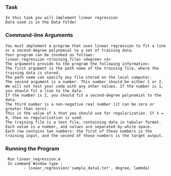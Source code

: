 ### Task
    In this task you will implement linear regression
    Data used is in the Data folder
    
### Command-line Arguments

    You must implement a program that uses linear regression to fit a line or a second-degree polynomial to a set of training data. 
    Your program can be invoked as follows:
    linear_regression <training_file> <degree> <λ>
    The arguments provide to the program the following information:
    The first argument is the path name of the training file, where the training data is stored. 
    The path name can specify any file stored on the local computer.
    The second argument is a number. This number should be either 1 or 2. 
    We will not test your code with any other values. If the number is 1, you should fit a line to the data. 
    If the number is 2, you should fit a second-degree polynomial to the data.
    The third number is a non-negative real number (it can be zero or greater than zero). 
    This is the value of λ that you should use for regularization. If λ = 0, then no regularization is used.
    The training file is a text file, containing data in tabular format. Each value is a number, and values are separated by white space. 
    Each row contains two numbers: the first of those numbers is the training input, and the second of those numbers is the target output.
    
### Running the Program
     Run linear_regression.m
     In command Window type : 
            - linear_regression('sample_data1.txt', degree, lambda)
